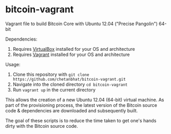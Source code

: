 bitcoin-vagrant
===============

Vagrant file to build Bitcoin Core with Ubuntu 12.04 ("Precise Pangolin") 64-bit

Dependencies:

1. Requires [VirtualBox](https://www.virtualbox.org/) installed for your OS and architecture
2. Requires [Vagrant](http://www.vagrantup.com/) installed for your OS and architecture

Usage:

1. Clone this repository with ```git clone https://github.com/chetanbhat/bitcoin-vagrant.git```
2. Navigate into the cloned directory ```cd bitcoin-vagrant```
3. Run ```vagrant up``` in the current directory 

This allows the creation of a new Ubuntu 12.04 (64-bit) virtual machine. As part of the provisioning process, the latest version of the Bitcoin source code & dependencies are downloaded and subsequently built.

The goal of these scripts is to reduce the time taken to get one's hands dirty with the Bitcoin source code.
